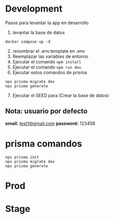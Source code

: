# Development
Pasos para levantar la app en desarrollo

1. levantar la base de datos

```
docker compose up -d
```

2. renombrar el .env.template en .env
3. Reemplazar las variables de entorno
4. Ejecutar el comando ``` npm install ```
5. Ejecutar el comando ``` npm run dev ```
6. Ejecutar estos comandos de prisma
```
npx prisma migrate dev
npx prisma generate
```

7. Ejecutar el SEED para (Crear la base de datos)

## Nota: usuario por defecto
__email:__ test1@gmail.com
__password:__ 123458

# prisma comandos
```
npx prisma init
npx prisma migrate dev
npx prisma generate
```

# Prod

# Stage